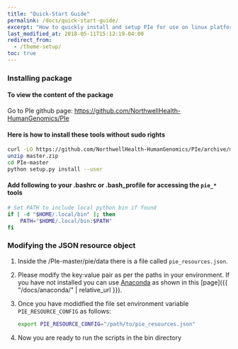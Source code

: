 ```yaml
---
title: "Quick-Start Guide"
permalink: /docs/quick-start-guide/
excerpt: "How to quickly install and setup PIe for use on linux platform."
last_modified_at: 2018-05-11T15:12:19-04:00
redirect_from:
  - /theme-setup/
toc: true
---
```


[^structure]: See [**Structure** page]({{ "/docs/structure/" | relative_url }}) for a list of files and what they do.
[^anaconda]: See [**Anaconda** page]({{ "/docs/anaconda/" | relative_url }}) for installing miniconda and using bioconda for bioinformatics tools.

### Installing package

#### To view the content of the package

Go to PIe github page: <https://github.com/NorthwellHealth-HumanGenomics/PIe>

#### Here is how to install these tools without sudo rights

```bash
curl -LO https://github.com/NorthwellHealth-HumanGenomics/PIe/archive/master.zip
unzip master.zip
cd PIe-master
python setup.py install --user
```

#### Add following to your .bashrc or .bash_profile for accessing the `pie_*` tools

```bash
# Set PATH to include local python bin if found
if [ -d "$HOME/.local/bin" ]; then
    PATH="$HOME/.local/bin:$PATH"
fi
```

### Modifying the JSON resource object

1. Inside the /PIe-master/pie/data there is a file called `pie_resources.json`.
2. Please modify the key:value pair as per the paths in your environment. If you have not installed you can use [Anaconda](http://docs.continuum.io/anaconda/) as shown in this [page]({{ "/docs/anaconda/" | relative_url }}).
3. Once you have modidfied the file set environment variable `PIE_RESOURCE_CONFIG` as follows:
    ```bash
    export PIE_RESOURCE_CONFIG="/path/to/pie_resources.json"
    ```

4. Now you are ready to run the scripts in the bin directory